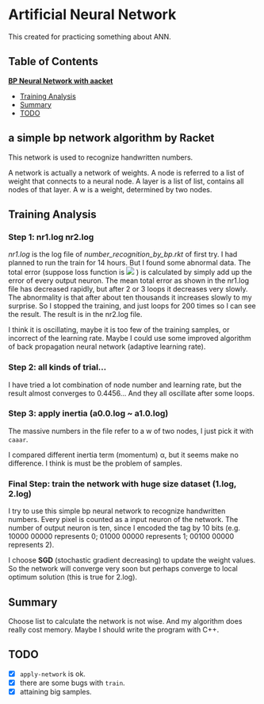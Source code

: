 # Artificial Neural Network
This created for practicing something about ANN.

## Table of Contents

[**BP Neural Network with aacket**](#bp-ntw-racket)
* [Training Analysis](#bp-ntw-racket-analysis)
* [Summary](#bp-ntw-racket-summary)
* [TODO](#bp-ntw-racket-todo)

<a name="bp-ntw-racket"></a>
## a simple bp network algorithm by Racket

This network is used to recognize handwritten numbers.

A network is actually a network of weights.
A node is referred to a list of weight that connects to a neural node.
A layer is a list of list, contains all nodes of that layer.
A w is a weight, determined by two nodes.

<a name="bp-ntw-racket-analysis"></a>
## Training Analysis
### Step 1: nr1.log nr2.log
*nr1.log* is the log file of *number_recognition_by_bp.rkt* of first try.
I had planned to run the train for 14 hours. But I found some abnormal data.
The total error (suppose loss function is <img src="http://latex.codecogs.com/gif.latex?\frac{1}{2} (y - t)^2"></img> ) is calculated by simply add up the error of every output neuron.
The mean total error as shown in the nr1.log file has decreased rapidly, but after 2 or 3 loops it decreases very slowly.
The abnormality is that after about ten thousands it increases slowly to my surprise.
So I stopped the training, and just loops for 200 times so I can see the result. The result is in the nr2.log file.

I think it is oscillating, maybe it is too few of the training samples, or incorrect of the learning rate.
Maybe I could use some improved algorithm of back propagation neural network (adaptive learning rate).

### Step 2: all kinds of trial...
I have tried a lot combination of node number and learning rate, but the result almost converges to 0.4456...
And they all oscillate after some loops.

### Step 3: apply inertia (a0.0.log ~ a1.0.log)
The massive numbers in the file refer to a w of two nodes, I just pick it with `caaar`.

I compared different inertia term (momentum) α, but it seems make no difference. I think is must be the problem of samples.

### Final Step: train the network with huge size dataset (1.log, 2.log)
I try to use this simple bp neural network to recognize handwritten numbers. Every pixel is counted as a input neuron of the network. The number of output neuron is ten, since I encoded the tag by 10 bits (e.g. 10000 00000 represents 0; 01000 00000 represents 1; 00100 00000 represents 2).

I choose **SGD** (stochastic gradient decreasing) to update the weight values. So the network will converge very soon but perhaps converge to local optimum solution (this is true for 2.log).

<a name="bp-ntw-racket-summary"></a>
## Summary
Choose list to calculate the network is not wise. And my algorithm does really cost memory. Maybe I should write the program with C++.

<a name="bp-ntw-racket-todo"></a>
## TODO
- [x]  `apply-network` is ok.
- [x]  there are some bugs with `train`.
- [x]  attaining big samples.
